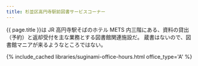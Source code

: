 ```yaml
---
title: 杉並区高円寺駅前図書サービスコーナー
---
```


{{ page.title }}は JR 高円寺駅そばのホテル METS 内三階にある、資料の貸出（予約）と返却受付を主な業務とする図書館関連施設だ。
蔵書はないので、図書館マニアが来るようなところではない。

{% include_cached libraries/suginami-office-hours.html office_type='A' %}
